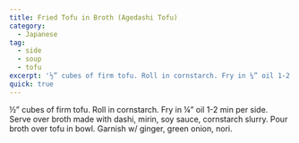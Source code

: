 ```yaml
---
title: Fried Tofu in Broth (Agedashi Tofu)
category:
  - Japanese
tag:
  - side
  - soup
  - tofu
excerpt: '½” cubes of firm tofu. Roll in cornstarch. Fry in ¼” oil 1-2 min per side. Serve over broth made with dashi, mirin, soy sauce, cornstarch slurry. Pour broth over tofu in bowl. Garnish w/ ginger, green onion, nori.'
quick: true
---
```


½” cubes of firm tofu. Roll in cornstarch. Fry in ¼” oil 1-2 min per side. Serve over broth made with dashi, mirin, soy sauce, cornstarch slurry. Pour broth over tofu in bowl. Garnish w/ ginger, green onion, nori.
